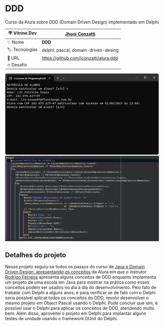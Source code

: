 # DDD

Curso da Alura sobre DDD (Domain Driven Design) implementado em Delphi

| :placard: Vitrine.Dev | [Jhoni Conzatti](https://cursos.alura.com.br/vitrinedev/jhoni-conzatti) |
| -------------  | --- |
| :sparkles: Nome        | **DDD**
| :label: Tecnologias | delphi, pascal, domain-driven-desing
| :rocket: URL         | https://github.com/jconzatti/alura.ddd
| :fire: Desafio     | 

<!-- Inserir imagem com a #vitrinedev ao final do link -->
![](https://raw.githubusercontent.com/jconzatti/alura.ddd/main/image2.png#vitrinedev)
![](https://raw.githubusercontent.com/jconzatti/alura.ddd/main/image.png)

## Detalhes do projeto

Nesse projeto seguiu-se todos os passos do curso de [Java e Domain Driven Design: apresentando os conceitos](https://cursos.alura.com.br/course/java-domain-driven-design-conceitos) da Alura em que o instrutor [Rodrigo Ferreira](https://github.com/rcaneppele) apresenta alguns conceitos de DDD enquanto implementa um projeto de uma escola em Java para mostrar na prática como esses conceitos podem ser usados no dia a dia do desenvolvimento. Pelo fato de trabalar com Delphi a alguns anos, e para verificar se de fato com o Delphi seria possível aplicat todos os conceitos do DDD, resolvi desenvolver o mesmo projeto em Object Pascal usando o Delphi. Pude concluir que sim, é possível usar o Delphi para aplicar os conceitos de DDD, atendendo muito bem. Além disso, aproveitei o projeto em Delphi para implantar alguns testes de unidade usando o framework DUnit do Delphi.
